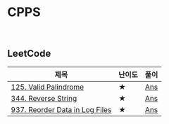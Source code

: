 # CPPS

<br>

## LeetCode

| 제목 | 난이도 | 풀이 |
|-----|------|:---:|
| [125. Valid Palindrome](https://leetcode.com/problems/valid-palindrome/) | ★ | [Ans](https://github.com/suojoah/CPPS/blob/main/LeetCode/0125.py) |
| [344. Reverse String](https://leetcode.com/problems/reverse-string/) | ★ | [Ans](https://github.com/suojoah/CPPS/blob/main/LeetCode/0344.py) |
| [937. Reorder Data in Log Files](https://leetcode.com/problems/reorder-data-in-log-files/) | ★ | [Ans](https://github.com/suojoah/CPPS/blob/main/LeetCode/0937.py) |